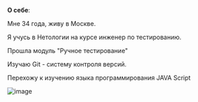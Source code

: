 **О себе**:

Мне 34 года, живу в Москве.

Я учусь в Нетологии на курсе инженер по тестированию.

Прошла модуль "Ручное тестирование"

Изучаю Git - систему контроля версий.

Перехожу к изучению языка программирования JAVA Script

![image](https://user-images.githubusercontent.com/121885635/213754223-90f8ac5e-5eb0-4c8f-b9a4-fee4d6cf133b.png)


